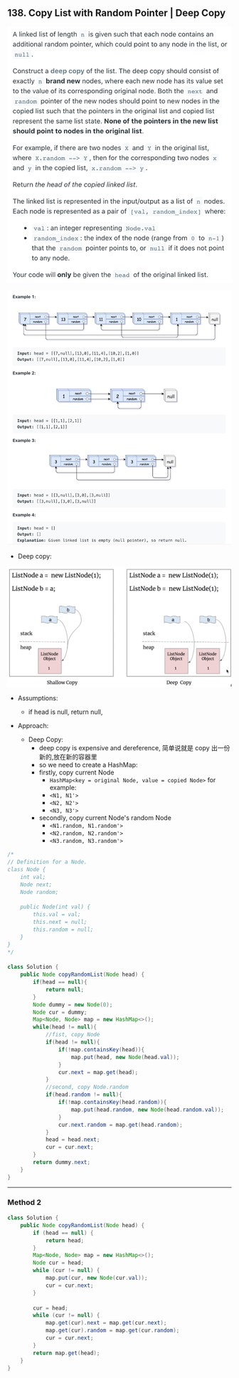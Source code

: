 ## 138. Copy List with Random Pointer | Deep Copy
![](img/2021-08-11-16-42-43.png)

![](img/2020-06-27-17-06-25.png)

- Deep copy:

![](img/2021-08-11-16-45-20.png)


- Assumptions:
  - if head is null, return null, 

- Approach:
  - Deep Copy:
    - deep copy is expensive and dereference, 简单说就是 copy 出一份新的,放在新的容器里
    - so we need to create a HashMap:
    - firstly, copy current Node
      - `HashMap<key = original Node, value = copied Node>` for example:
      - `<N1, N1'>`
      - `<N2, N2'>`
      - `<N3, N3'>`
    - secondly, copy current Node's random Node
      - `<N1.random, N1.random'>`
      - `<N2.random, N2.random'>`
      - `<N3.random, N3.random'>`


```java
/*
// Definition for a Node.
class Node {
    int val;
    Node next;
    Node random;

    public Node(int val) {
        this.val = val;
        this.next = null;
        this.random = null;
    }
}
*/

class Solution {
    public Node copyRandomList(Node head) {
        if(head == null){
            return null;
        }
        Node dummy = new Node(0);
        Node cur = dummy;
        Map<Node, Node> map = new HashMap<>();
        while(head != null){
            //fist, copy Node
            if(head != null){
                if(!map.containsKey(head)){
                    map.put(head, new Node(head.val));
                }
                cur.next = map.get(head);
            }
            //second, copy Node.random 
            if(head.random != null){
                if(!map.containsKey(head.random)){
                    map.put(head.random, new Node(head.random.val));
                }
                cur.next.random = map.get(head.random);
            }
            head = head.next;
            cur = cur.next;
        }
        return dummy.next;
    }
}
```

---

### Method 2

```java
class Solution {
    public Node copyRandomList(Node head) {
        if (head == null) {
            return head;
        }
        Map<Node, Node> map = new HashMap<>();
        Node cur = head;
        while (cur != null) {
            map.put(cur, new Node(cur.val));
            cur = cur.next;
        }
        
        cur = head;
        while (cur != null) {
            map.get(cur).next = map.get(cur.next);
            map.get(cur).random = map.get(cur.random);
            cur = cur.next;
        }
        return map.get(head);
    }
}
```